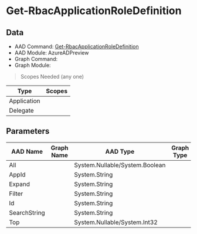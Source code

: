 # Get-RbacApplicationRoleDefinition

## Data

+ AAD Command: [Get-RbacApplicationRoleDefinition](https://docs.microsoft.com/en-us/powershell/module/AzureADPreview/Get-RbacApplicationRoleDefinition)
+ AAD Module: AzureADPreview
+ Graph Command: 
+ Graph Module: 

> Scopes Needed (any one)

|Type|Scopes|
|---|---|
|Application||
|Delegate||

## Parameters

|AAD Name|Graph Name|AAD Type|Graph Type|Infos|
|---|---|---|---|---|
|All||System.Nullable/System.Boolean|||
|AppId||System.String|||
|Expand||System.String|||
|Filter||System.String|||
|Id||System.String|||
|SearchString||System.String|||
|Top||System.Nullable/System.Int32|||

